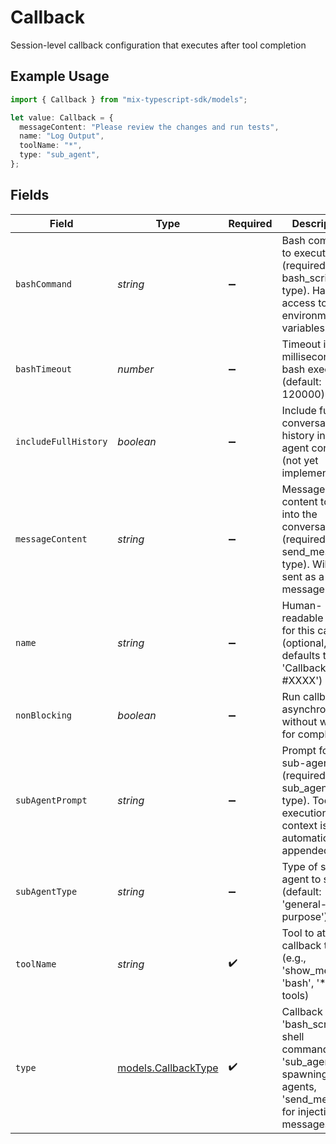 # Callback

Session-level callback configuration that executes after tool completion

## Example Usage

```typescript
import { Callback } from "mix-typescript-sdk/models";

let value: Callback = {
  messageContent: "Please review the changes and run tests",
  name: "Log Output",
  toolName: "*",
  type: "sub_agent",
};
```

## Fields

| Field                                                                                                                       | Type                                                                                                                        | Required                                                                                                                    | Description                                                                                                                 | Example                                                                                                                     |
| --------------------------------------------------------------------------------------------------------------------------- | --------------------------------------------------------------------------------------------------------------------------- | --------------------------------------------------------------------------------------------------------------------------- | --------------------------------------------------------------------------------------------------------------------------- | --------------------------------------------------------------------------------------------------------------------------- |
| `bashCommand`                                                                                                               | *string*                                                                                                                    | :heavy_minus_sign:                                                                                                          | Bash command to execute (required for bash_script type). Has access to environment variables.                               |                                                                                                                             |
| `bashTimeout`                                                                                                               | *number*                                                                                                                    | :heavy_minus_sign:                                                                                                          | Timeout in milliseconds for bash execution (default: 120000)                                                                |                                                                                                                             |
| `includeFullHistory`                                                                                                        | *boolean*                                                                                                                   | :heavy_minus_sign:                                                                                                          | Include full conversation history in sub-agent context (not yet implemented)                                                |                                                                                                                             |
| `messageContent`                                                                                                            | *string*                                                                                                                    | :heavy_minus_sign:                                                                                                          | Message content to inject into the conversation (required for send_message type). Will be sent as a User message.           | Please review the changes and run tests                                                                                     |
| `name`                                                                                                                      | *string*                                                                                                                    | :heavy_minus_sign:                                                                                                          | Human-readable name for this callback (optional, defaults to 'Callback #XXXX')                                              | Log Output                                                                                                                  |
| `nonBlocking`                                                                                                               | *boolean*                                                                                                                   | :heavy_minus_sign:                                                                                                          | Run callback asynchronously without waiting for completion                                                                  |                                                                                                                             |
| `subAgentPrompt`                                                                                                            | *string*                                                                                                                    | :heavy_minus_sign:                                                                                                          | Prompt for the sub-agent (required for sub_agent type). Tool execution context is automatically appended.                   |                                                                                                                             |
| `subAgentType`                                                                                                              | *string*                                                                                                                    | :heavy_minus_sign:                                                                                                          | Type of sub-agent to spawn (default: 'general-purpose')                                                                     |                                                                                                                             |
| `toolName`                                                                                                                  | *string*                                                                                                                    | :heavy_check_mark:                                                                                                          | Tool to attach callback to (e.g., 'show_media', 'bash', '*' for all tools)                                                  | *                                                                                                                           |
| `type`                                                                                                                      | [models.CallbackType](../models/callbacktype.md)                                                                            | :heavy_check_mark:                                                                                                          | Callback type: 'bash_script' for shell commands, 'sub_agent' for spawning sub-agents, 'send_message' for injecting messages |                                                                                                                             |